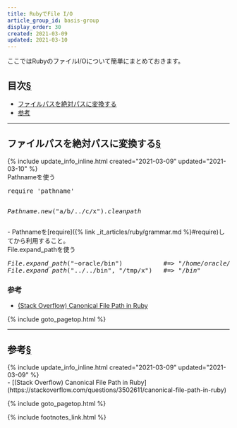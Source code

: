 ```yaml
---
title: RubyでFile I/O
article_group_id: basis-group
display_order: 30
created: 2021-03-09
updated: 2021-03-10
---
```

ここではRubyのファイルI/Oについて簡単にまとめておきます。

## <a name="index">目次</a><a class="heading-anchor-permalink" href="#目次">§</a>

<ul id="index_ul">
<li><a href="#canonical-file-path">ファイルパスを絶対パスに変換する</a></li>
<li><a href="#reference">参考</a></li>
</ul>

* * *
## <a name="canonical-file-path">ファイルパスを絶対パスに変換する</a><a class="heading-anchor-permalink" href="#canonical-file-path">§</a>
<div class="chapter-updated">{% include update_info_inline.html created="2021-03-09" updated="2021-03-10" %}</div>
<div class="code-box">
<div class="title">Pathnameを使う</div>
<pre>
require 'pathname'

<em>Pathname.new</em>("a/b/../c/x")<em class="blue">.cleanpath</em>
</pre>
</div>
- Pathnameを[require]({% link _it_articles/ruby/grammar.md %}#require)してから利用すること。

<div class="code-box">
<div class="title">File.expand_pathを使う</div>
<pre>
<em>File.expand_path</em>("~oracle/bin")           <em class="comment">#=> "/home/oracle/bin"</em>
<em>File.expand_path</em>("../../bin", "/tmp/x")   <em class="comment">#=> "/bin"</em>
</pre>
</div>

### 参考
- [(Stack Overflow) Canonical File Path in Ruby](https://stackoverflow.com/questions/3502611/canonical-file-path-in-ruby)

{% include goto_pagetop.html %}

* * *
## <a name="reference">参考</a><a class="heading-anchor-permalink" href="#reference">§</a>
<div class="chapter-updated">{% include update_info_inline.html created="2021-03-09" updated="2021-03-09" %}</div>
- [(Stack Overflow) Canonical File Path in Ruby](https://stackoverflow.com/questions/3502611/canonical-file-path-in-ruby)

{% include goto_pagetop.html %}

{% include footnotes_link.html %}
